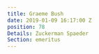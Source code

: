 ```yaml
---
title: Graeme Bush
date: 2019-01-09 16:17:00 Z
position: 78
Details: Zuckerman Spaeder
Section: emeritus
---
```


